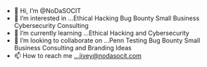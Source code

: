 - 👋 Hi, I’m @NoDaSOCIT
- 👀 I’m interested in ...Ethical Hacking Bug Bounty Small Business Cybersecurity Consulting
- 🌱 I’m currently learning ...Ethical Hacking and Cybersecurity 
- 💞️ I’m looking to collaborate on ...Penn Testing Bug Bounty Small Business Consulting and Branding Ideas
- 📫 How to reach me ...jivey@nodasocit.com
